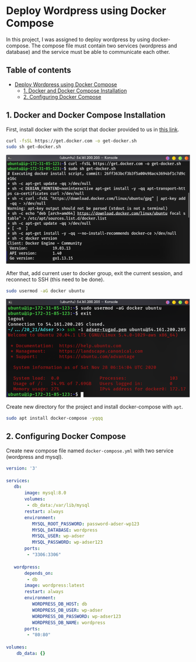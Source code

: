 # Deploy Wordpress using Docker Compose

In this project, I was assigned to deploy wordpress by using docker-compose. The compose file must contain two services (wordpress and database) and the service must be able to communicate each other.

## Table of contents <!-- omit in toc -->

- [Deploy Wordpress using Docker Compose](#deploy-wordpress-using-docker-compose)
  - [1. Docker and Docker Compose Installation](#1-docker-and-docker-compose-installation)
  - [2. Configuring Docker Compose](#2-configuring-docker-compose)

## 1. Docker and Docker Compose Installation

First, install docker with the script that docker provided to us in [this link](https://get.docker.com).

```bash
curl -fsSL https://get.docker.com -o get-docker.sh
sudo sh get-docker.sh
```

![get docker](img/001.png)

After that, add current user to docker group, exit the current session, and reconnect to SSH (this need to be done).

```bash
sudo usermod -aG docker ubuntu
```

![usermod docker](img/002.png)

Create new directory for the project and install docker-compose with `apt`.

```bash
sudo apt install docker-compose -yqqq
```

## 2. Configuring Docker Compose

Create new compose file named `docker-compose.yml` with two service (wordpress and mysql).

```yml
version: '3'

services:
   db:
       image: mysql:8.0
       volumes:
        - db_data:/var/lib/mysql
       restart: always
       environment:
          MYSQL_ROOT_PASSWORD: password-adser-wp123
          MYSQL_DATABASE: wordpress
          MYSQL_USER: wp-adser
          MYSQL_PASSWORD: wp-adser123
       ports:
        - "3306:3306"

   wordpress:
       depends_on:
        - db
       image: wordpress:latest
       restart: always
       environment:
          WORDPRESS_DB_HOST: db
          WORDPRESS_DB_USER: wp-adser
          WORDPRESS_DB_PASSWORD: wp-adser123
          WORDPRESS_DB_NAME: wordpress
       ports:
        - "80:80"

volumes:
    db_data: {}
```
